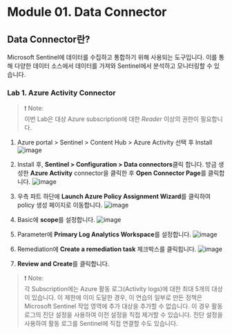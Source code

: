 # Module 01. Data Connector

## Data Connector란? 
Microsoft Sentinel에 데이터를 수집하고 통합하기 위해 사용되는 도구입니다. 이를 통해 다양한 데이터 소스에서 데이터를 가져와 Sentinel에서 분석하고 모니터링할 수 있습니다.

### Lab 1. Azure Activity Connector

> ❗ Note: <br>
> 이번 Lab은 대상 Azure subscription에 대한 *Reader* 이상의 권한이 필요합니다.

1. Azure portal > Sentinel > Content Hub > Azure Activity 선택 후 Install
   ![image](https://github.com/user-attachments/assets/4134ab4f-a581-4124-8ce3-9468c902e292)

2. Install 후, **Sentinel > Configuration > Data connectors**클릭 합니다. 방금 생성한 **Azure Activity** connector을 클릭한 후 **Open Connector Page**를 클릭합니다.
   ![image](https://github.com/user-attachments/assets/dc474428-743a-4213-bc31-9b9c22670f5b)

3. 우측 파트 하단에 **Launch Azure Policy Assignment Wizard**를 클릭하여 policy 생성 페이지로 이동합니다.
   ![image](https://github.com/user-attachments/assets/e2a14ae6-f96b-4dd0-9118-d24682c1eccc)

4. Basic에 **scope**를 설정합니다. 
   ![image](https://github.com/user-attachments/assets/67f2b544-a4c2-4f92-999d-a9fadc7823d4)

5. Parameter에 **Primary Log Analytics Workspace**를 설정합니다. 
   ![image](https://github.com/user-attachments/assets/b389ee15-8511-4e53-be41-1088d03f651e)

6. Remediation에 **Create a remediation task** 체크박스를 클릭힙니다.
   ![image](https://github.com/user-attachments/assets/230e2c69-6a8e-497d-ba69-c19a1c825ab6)

 7. **Review and Create**를 클릭합니다.

> ❗ Note: <br>
> 각 Subscription에는 Azure 활동 로그(Activity logs)에 대한 최대 5개의 대상이 있습니다. 이 제한에 이미 도달한 경우, 이 연습의 일부로 만든 정책은 Microsoft Sentinel 작업 영역에 추가 대상을 추가할 수 없습니다. 이 경우 활동 로그의 진단 설정을 사용하여 이전 설정을 직접 제거할 수 있습니다. 진단 설정을 사용하여 활동 로그를 Sentinel에 직접 연결할 수도 있습니다.
